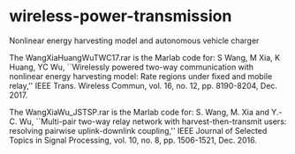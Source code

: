# wireless-power-transmission
Nonlinear energy harvesting model and autonomous vehicle charger

The WangXiaHuangWuTWC17.rar is the Marlab code for:
S Wang, M Xia, K Huang, YC Wu, 
``Wirelessly powered two-way communication with nonlinear energy harvesting model: Rate regions under fixed and mobile relay,'' 
IEEE Trans. Wireless Commun, vol. 16, no. 12, pp. 8190-8204, Dec. 2017.

The WangXiaWu_JSTSP.rar is the Marlab code for:
S. Wang, M. Xia and Y.-C. Wu, 
``Multi-pair two-way relay network with harvest-then-transmit users: resolving pairwise uplink-downlink coupling,'' 
IEEE Journal of Selected Topics in Signal Processing, vol. 10, no. 8, pp. 1506-1521, Dec. 2016.
